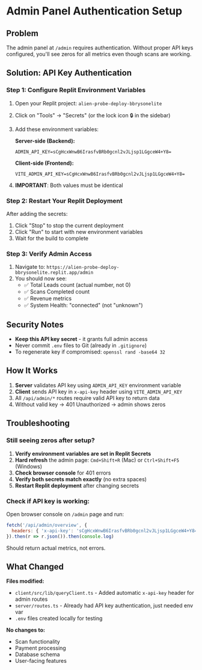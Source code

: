 # Admin Panel Authentication Setup

## Problem
The admin panel at `/admin` requires authentication. Without proper API keys configured, you'll see zeros for all metrics even though scans are working.

## Solution: API Key Authentication

### Step 1: Configure Replit Environment Variables

1. Open your Replit project: `alien-probe-deploy-bbrysonelite`

2. Click on "Tools" → "Secrets" (or the lock icon 🔒 in the sidebar)

3. Add these environment variables:

   **Server-side (Backend):**
   ```
   ADMIN_API_KEY=sCgHcxWnwB6IrasfvBRb0gcnl2vJLjsp1LGgceW4+Y8=
   ```

   **Client-side (Frontend):**
   ```
   VITE_ADMIN_API_KEY=sCgHcxWnwB6IrasfvBRb0gcnl2vJLjsp1LGgceW4+Y8=
   ```

4. **IMPORTANT**: Both values must be identical

### Step 2: Restart Your Replit Deployment

After adding the secrets:
1. Click "Stop" to stop the current deployment
2. Click "Run" to start with new environment variables
3. Wait for the build to complete

### Step 3: Verify Admin Access

1. Navigate to: `https://alien-probe-deploy-bbrysonelite.replit.app/admin`
2. You should now see:
   - ✅ Total Leads count (actual number, not 0)
   - ✅ Scans Completed count
   - ✅ Revenue metrics
   - ✅ System Health: "connected" (not "unknown")

## Security Notes

- **Keep this API key secret** - it grants full admin access
- Never commit `.env` files to Git (already in `.gitignore`)
- To regenerate key if compromised: `openssl rand -base64 32`

## How It Works

1. **Server** validates API key using `ADMIN_API_KEY` environment variable
2. **Client** sends API key in `x-api-key` header using `VITE_ADMIN_API_KEY`
3. All `/api/admin/*` routes require valid API key to return data
4. Without valid key → 401 Unauthorized → admin shows zeros

## Troubleshooting

### Still seeing zeros after setup?

1. **Verify environment variables are set in Replit Secrets**
2. **Hard refresh** the admin page: `Cmd+Shift+R` (Mac) or `Ctrl+Shift+F5` (Windows)
3. **Check browser console** for 401 errors
4. **Verify both secrets match exactly** (no extra spaces)
5. **Restart Replit deployment** after changing secrets

### Check if API key is working:

Open browser console on `/admin` page and run:
```javascript
fetch('/api/admin/overview', {
  headers: { 'x-api-key': 'sCgHcxWnwB6IrasfvBRb0gcnl2vJLjsp1LGgceW4+Y8=' }
}).then(r => r.json()).then(console.log)
```

Should return actual metrics, not errors.

## What Changed

**Files modified:**
- `client/src/lib/queryClient.ts` - Added automatic `x-api-key` header for admin routes
- `server/routes.ts` - Already had API key authentication, just needed env var
- `.env` files created locally for testing

**No changes to:**
- Scan functionality
- Payment processing
- Database schema
- User-facing features
